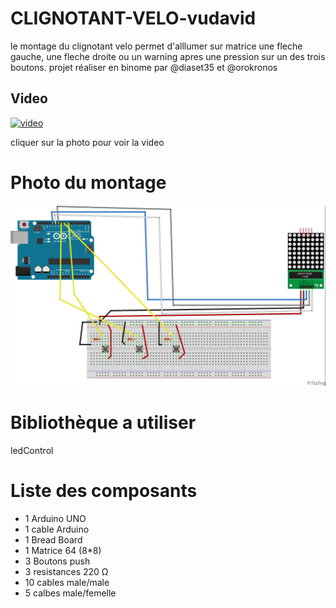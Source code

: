# CLIGNOTANT-VELO-vudavid



le montage du clignotant velo permet d'alllumer sur matrice une fleche gauche,
une fleche droite ou un warning apres une pression sur un des trois boutons.
projet réaliser en binome par @diaset35 et @orokronos


## Video

[![video](https://img.youtube.com/vi/DgGa6ZHj3to/0.jpg)](https://www.youtube.com/watch?v=DgGa6ZHj3to)

cliquer sur la photo pour voir la video


# Photo du montage

![previewclignotant](previewclignotant.jpg)

# Bibliothèque a utiliser

ledControl 

# Liste des composants

+ 1 Arduino UNO
+ 1 cable Arduino
+ 1 Bread Board
+ 1 Matrice 64 (8*8)
+ 3 Boutons push
+ 3 resistances 220 Ω
+ 10 cables male/male
+ 5 calbes male/femelle
